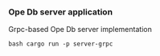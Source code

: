 ### Ope Db server application

Grpc-based Ope Db server implementation

``bash
cargo run -p server-grpc
``